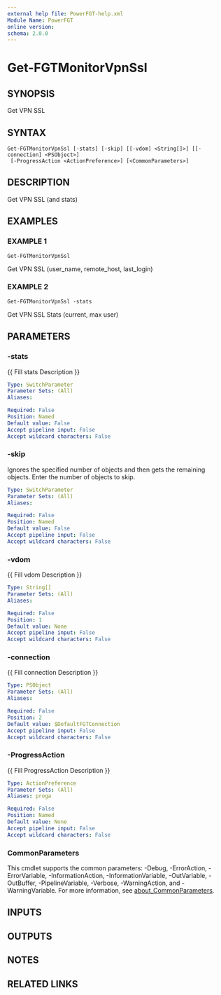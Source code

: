 ```yaml
---
external help file: PowerFGT-help.xml
Module Name: PowerFGT
online version:
schema: 2.0.0
---
```


# Get-FGTMonitorVpnSsl

## SYNOPSIS
Get VPN SSL

## SYNTAX

```
Get-FGTMonitorVpnSsl [-stats] [-skip] [[-vdom] <String[]>] [[-connection] <PSObject>]
 [-ProgressAction <ActionPreference>] [<CommonParameters>]
```

## DESCRIPTION
Get VPN SSL (and stats)

## EXAMPLES

### EXAMPLE 1
```
Get-FGTMonitorVpnSsl
```

Get VPN SSL (user_name, remote_host, last_login)

### EXAMPLE 2
```
Get-FGTMonitorVpnSsl -stats
```

Get VPN SSL Stats (current, max user)

## PARAMETERS

### -stats
{{ Fill stats Description }}

```yaml
Type: SwitchParameter
Parameter Sets: (All)
Aliases:

Required: False
Position: Named
Default value: False
Accept pipeline input: False
Accept wildcard characters: False
```

### -skip
Ignores the specified number of objects and then gets the remaining objects.
Enter the number of objects to skip.

```yaml
Type: SwitchParameter
Parameter Sets: (All)
Aliases:

Required: False
Position: Named
Default value: False
Accept pipeline input: False
Accept wildcard characters: False
```

### -vdom
{{ Fill vdom Description }}

```yaml
Type: String[]
Parameter Sets: (All)
Aliases:

Required: False
Position: 1
Default value: None
Accept pipeline input: False
Accept wildcard characters: False
```

### -connection
{{ Fill connection Description }}

```yaml
Type: PSObject
Parameter Sets: (All)
Aliases:

Required: False
Position: 2
Default value: $DefaultFGTConnection
Accept pipeline input: False
Accept wildcard characters: False
```

### -ProgressAction
{{ Fill ProgressAction Description }}

```yaml
Type: ActionPreference
Parameter Sets: (All)
Aliases: proga

Required: False
Position: Named
Default value: None
Accept pipeline input: False
Accept wildcard characters: False
```

### CommonParameters
This cmdlet supports the common parameters: -Debug, -ErrorAction, -ErrorVariable, -InformationAction, -InformationVariable, -OutVariable, -OutBuffer, -PipelineVariable, -Verbose, -WarningAction, and -WarningVariable. For more information, see [about_CommonParameters](http://go.microsoft.com/fwlink/?LinkID=113216).

## INPUTS

## OUTPUTS

## NOTES

## RELATED LINKS

